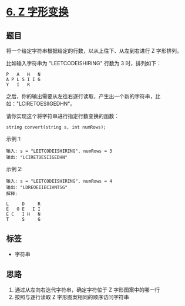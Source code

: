 # [6. Z 字形变换](https://leetcode-cn.com/problems/zigzag-conversion/)

## 题目

将一个给定字符串根据给定的行数，以从上往下、从左到右进行 Z 字形排列。

比如输入字符串为 "LEETCODEISHIRING" 行数为 3 时，排列如下：
```text
P   A   H   N
A P L S I I G
Y   I   R
```

之后，你的输出需要从左往右逐行读取，产生出一个新的字符串，比如："LCIRETOESIIGEDHN"。

请你实现这个将字符串进行指定行数变换的函数：
```text
string convert(string s, int numRows);
```

示例 1:
```text
输入: s = "LEETCODEISHIRING", numRows = 3
输出: "LCIRETOESIIGEDHN"
```

示例 2:
```text
输入: s = "LEETCODEISHIRING", numRows = 4
输出: "LDREOEIIECIHNTSG"
解释:

L     D     R
E   O E   I I
E C   I H   N
T     S     G
```

## 标签

- 字符串

## 思路

1. 通过从左向右迭代字符串，确定字符位于 Z 字形图案中的哪一行
2. 按照与逐行读取 Z 字形图案相同的顺序访问字符串

